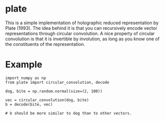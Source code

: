 # plate

This is a simple implementation of holographic reduced representation by Plate (1993). The idea behind it is that you can recursively encode vector representations through circular convolution. A nice property of circular convolution is that it is invertible by involution, as long as you know one of the constituents of the representation.

# Example

```python3
import numpy as np
from plate import circular_convolution, decode

dog, bite = np.random.normal(size=(2, 100))

vec = circular_convolution(dog, bite)
b = decode(bite, vec)

# b should be more similar to dog than to other vectors.

```
